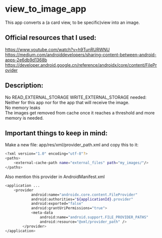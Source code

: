 # view_to_image_app
This app converts a (a card view, to be specific)view into an image.

## Official resources that I used:
https://www.youtube.com/watch?v=h9TunRURWNU \
https://medium.com/androiddevelopers/sharing-content-between-android-apps-2e6db9d1368b \
https://developer.android.google.cn/reference/androidx/core/content/FileProvider 

## Description:
No READ_EXTERNAL_STORAGE WRITE_EXTERNAL_STORAGE needed: Neither for this app nor for the app that will receive the image. \
No memory leaks \
The images get removed from cache once it reaches a threshold and more memory is needed.

## Important things to keep in mind:
Make a new file: app/res/xml/provider_path.xml and copy this to it: 
```sh
<?xml version="1.0" encoding="utf-8"?>
<paths>
    <external-cache-path name="external_files" path="my_images/"/>
</paths>
```

Also mention this provider in AndroidManifest.xml 
```sh
<application ...
    <provider
            android:name="androidx.core.content.FileProvider"
            android:authorities="${applicationId}.provider"
            android:exported="false"
            android:grantUriPermissions="true">
            <meta-data
                android:name="android.support.FILE_PROVIDER_PATHS"
                android:resource="@xml/provider_path" />
        </provider>
</application>
```
